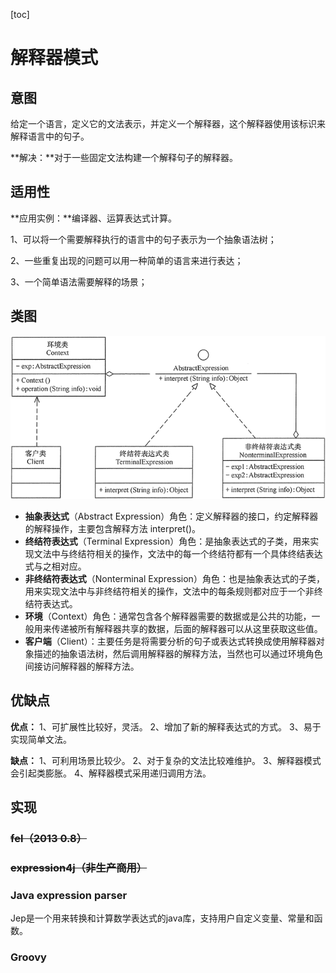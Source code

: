 [toc]

# 解释器模式

## 意图

给定一个语言，定义它的文法表示，并定义一个解释器，这个解释器使用该标识来解释语言中的句子。

**解决：**对于一些固定文法构建一个解释句子的解释器。



## 适用性

**应用实例：**编译器、运算表达式计算。

1、可以将一个需要解释执行的语言中的句子表示为一个抽象语法树；

2、一些重复出现的问题可以用一种简单的语言来进行表达；

3、一个简单语法需要解释的场景；



## 类图

![解释器模式的结构图](pics/3-1Q119150626422.gif)

- **抽象表达式**（Abstract Expression）角色：定义解释器的接口，约定解释器的解释操作，主要包含解释方法 interpret()。
- **终结符表达式**（Terminal Expression）角色：是抽象表达式的子类，用来实现文法中与终结符相关的操作，文法中的每一个终结符都有一个具体终结表达式与之相对应。
- **非终结符表达式**（Nonterminal Expression）角色：也是抽象表达式的子类，用来实现文法中与非终结符相关的操作，文法中的每条规则都对应于一个非终结符表达式。
- **环境**（Context）角色：通常包含各个解释器需要的数据或是公共的功能，一般用来传递被所有解释器共享的数据，后面的解释器可以从这里获取这些值。
- **客户端**（Client）：主要任务是将需要分析的句子或表达式转换成使用解释器对象描述的抽象语法树，然后调用解释器的解释方法，当然也可以通过环境角色间接访问解释器的解释方法。

## 优缺点

**优点：** 1、可扩展性比较好，灵活。 2、增加了新的解释表达式的方式。 3、易于实现简单文法。

**缺点：** 1、可利用场景比较少。 2、对于复杂的文法比较难维护。 3、解释器模式会引起类膨胀。 4、解释器模式采用递归调用方法。



## 实现

### ~~fel（2013 0.8）~~

### ~~expression4j（非生产商用）~~

### Java expression parser

Jep是一个用来转换和计算数学表达式的java库，支持用户自定义变量、常量和函数。



### Groovy
